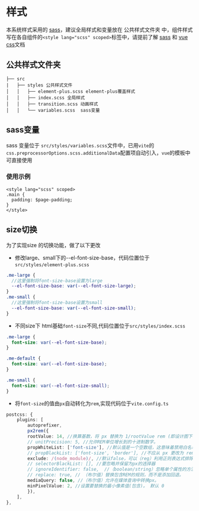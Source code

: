 # 样式
本系统样式采用的 [sass](https://www.sass.hk/)，建议全局样式和变量放在 公共样式文件夹 中，组件样式写在各自组件的`<style lang="scss" scoped>`标签中，请提前了解
[sass](https://www.sass.hk/) 和 [vue css](https://cn.vuejs.org/api/sfc-css-features.html)文档

## 公共样式文件夹
```
├── src  
|   ├── styles 公共样式文件
│   │   ├── element-plus.scss element-plus覆盖样式
│   │   ├── index.scss 全局样式
│   │   ├── transition.scss 动画样式
│   │   └── variables.scss  sass变量
```

## sass变量
sass 变量位于 `src/styles/variables.scss`文件中，已用`vite`的`css.preprocessorOptions.scss.additionalData`配置项自动引入，`vue`的模板中可直接使用

### 使用示例

```
<style lang="scss" scoped>
.main {
  padding: $page-padding;
}
</style>
```

## size切换

为了实现size 的切换功能，做了以下更改

- 修改large、small下的--el-font-size-base，代码位置位于`src/styles/element-plus.scss`

``` scss
.me-large {
  //这里强制将font-size-base设置为large
  --el-font-size-base: var(--el-font-size-large);
}
.me-small {
  //这里强制将font-size-base设置为small
  --el-font-size-base: var(--el-font-size-small);
}
```

- 不同size下 html基础`font-size`不同,代码位置位于`src/styles/index.scss`

``` scss
.me-large {
  font-size: var(--el-font-size-base);
}

.me-default {
  font-size: var(--el-font-size-base);
}

.me-small {
  font-size: var(--el-font-size-small);
}
```
- 将`font-size`的值由`px`自动转化为`rem`,实现代码位于`vite.config.ts`
``` ts
postcss: {
    plugins: [
        autoprefixer,
        px2rem({
        rootValue: 14, //换算基数，将 px 替换为 1/rootValue rem (即设计图下的fontSize)
        // unitPrecision: 5, //允许REM单位增长到的十进制数字。
        propWhiteList: ['font-size'], //默认值是一个空数组，这意味着禁用白名单并启用所有属性。
        // propBlackList: ['font-size', 'border'], //不应从 px 更改为 rem 的属性
        exclude: /(node_module)/, //默认false，可以（reg）利用正则表达式排除某些文件夹的方法，例如/(node_module)\/如果想把前端UI框架内的px也转换成rem，请把此属性设为默认值
        // selectorBlackList: [], //要忽略并保留为px的选择器
        // ignoreIdentifier: false,  //（boolean/string）忽略单个属性的方法，启用ignoreidentifier后，replace将自动设置为true。
        // replace: true, // （布尔值）替换包含REM的规则，而不是添加回退。
        mediaQuery: false, //（布尔值）允许在媒体查询中转换px。
        minPixelValue: 2, //设置要替换的最小像素值(包含)。 默认 0
        }),
    ],
},
```